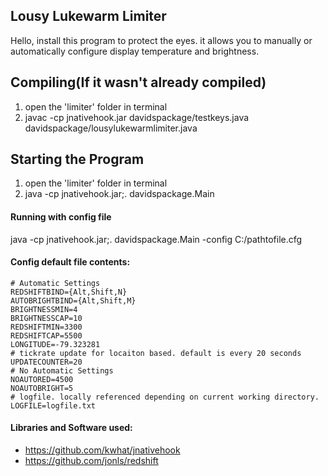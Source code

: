 ## Lousy Lukewarm Limiter

Hello, install this program to protect the eyes. it allows you to manually or automatically configure display temperature and brightness.

## Compiling(If it wasn't already compiled)
1. open the 'limiter' folder in terminal
2. javac -cp jnativehook.jar davidspackage/testkeys.java davidspackage/lousylukewarmlimiter.java

## Starting the Program
1. open the 'limiter' folder in terminal
2. java -cp jnativehook.jar;. davidspackage.Main
#### Running with config file
java -cp jnativehook.jar;. davidspackage.Main -config C:/pathtofile.cfg

#### Config default file contents:
```
# Automatic Settings
REDSHIFTBIND={Alt,Shift,N}
AUTOBRIGHTBIND={Alt,Shift,M}
BRIGHTNESSMIN=4
BRIGHTNESSCAP=10
REDSHIFTMIN=3300
REDSHIFTCAP=5500
LONGITUDE=-79.323281
# tickrate update for locaiton based. default is every 20 seconds
UPDATECOUNTER=20
# No Automatic Settings
NOAUTORED=4500
NOAUTOBRIGHT=5
# logfile. locally referenced depending on current working directory.
LOGFILE=logfile.txt
```

#### Libraries and Software used:
- https://github.com/kwhat/jnativehook
- https://github.com/jonls/redshift
